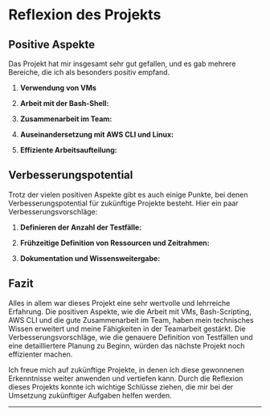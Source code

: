 
# Reflexion des Projekts

## Positive Aspekte

Das Projekt hat mir insgesamt sehr gut gefallen, und es gab mehrere Bereiche, die ich als besonders positiv empfand. 

1. **Verwendung von VMs**

2. **Arbeit mit der Bash-Shell:**

3. **Zusammenarbeit im Team:**
     
4. **Auseinandersetzung mit AWS CLI und Linux:**

5. **Effiziente Arbeitsaufteilung:**

## Verbesserungspotential

Trotz der vielen positiven Aspekte gibt es auch einige Punkte, bei denen Verbesserungspotential für zukünftige Projekte besteht. Hier ein paar Verbesserungsvorschläge:

1. **Definieren der Anzahl der Testfälle:**

2. **Frühzeitige Definition von Ressourcen und Zeitrahmen:**

3. **Dokumentation und Wissensweitergabe:**

## Fazit

Alles in allem war dieses Projekt eine sehr wertvolle und lehrreiche Erfahrung. Die positiven Aspekte, wie die Arbeit mit VMs, Bash-Scripting, AWS CLI und die gute Zusammenarbeit im Team, haben mein technisches Wissen erweitert und meine Fähigkeiten in der Teamarbeit gestärkt. Die Verbesserungsvorschläge, wie die genauere Definition von Testfällen und eine detailliertere Planung zu Beginn, würden das nächste Projekt noch effizienter machen.

Ich freue mich auf zukünftige Projekte, in denen ich diese gewonnenen Erkenntnisse weiter anwenden und vertiefen kann. Durch die Reflexion dieses Projekts konnte ich wichtige Schlüsse ziehen, die mir bei der Umsetzung zukünftiger Aufgaben helfen werden.

---
